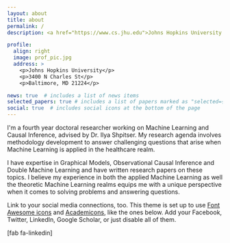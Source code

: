 ```yaml
---
layout: about
title: about
permalink: /
description: <a href="https://www.cs.jhu.edu">Johns Hopkins University Computer Science</a>

profile:
  align: right
  image: prof_pic.jpg
  address: >
    <p>Johns Hopkins University</p>
    <p>3400 N Charles St</p>
    <p>Baltimore, MD 21224</p>

news: true  # includes a list of news items
selected_papers: true # includes a list of papers marked as "selected={true}"
social: true  # includes social icons at the bottom of the page
---
```


I'm a fourth year doctoral researcher working on Machine Learning and Causal Inference, advised by Dr. Ilya Shpitser. My research agenda involves methodology development to answer challenging questions that arise when Machine Learning is applied in the healthcare realm. 

I have expertise in Graphical Models, Observational Causal Inference and Double Machine Learning and have written research papers on these topics. I believe my experience in both the applied Machine Learning as well the theoretic Machine Learning realms equips me with a unique perspective when it comes to solving problems and answering questions.

Link to your social media connections, too. This theme is set up to use [Font Awesome icons](http://fortawesome.github.io/Font-Awesome/) and [Academicons](https://jpswalsh.github.io/academicons/), like the ones below. Add your Facebook, Twitter, LinkedIn, Google Scholar, or just disable all of them.

[fab fa-linkedin]
